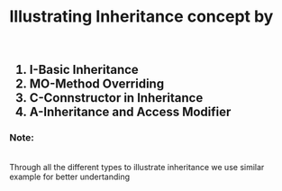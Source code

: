 <h1>Illustrating Inheritance concept by</h1><br>
<h2>
<ol>
<li>I-Basic Inheritance</li>
<li>MO-Method Overriding</li>
<li>C-Connstructor in  Inheritance</li>
<li>A-Inheritance and Access Modifier</li>
</ol>
</h2>
<h3>Note:</h3><br>
Through all the different types to illustrate inheritance we use similar example for better undertanding